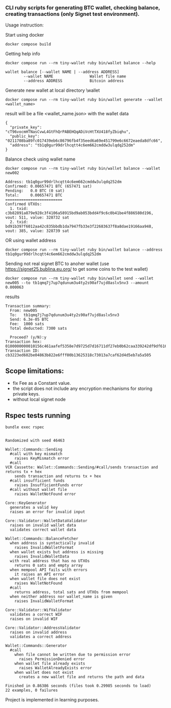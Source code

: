 ### CLI ruby scripts for generating BTC wallet, checking balance, creating transactions (only Signet test environment).

Usage instruction:

Start using docker

```
docker compose build
```
Getting help info
```
docker compose run --rm tiny-wallet ruby bin/wallet balance --help

wallet balance [--wallet NAME | --address ADDRESS]
        --wallet NAME                Wallet file name
        --address ADDRESS            Bitcoin address
```

Generate new wallet at local directory \wallet

```
docker compose run --rm tiny-wallet ruby bin/wallet generate --wallet <wallet_name>
```
result will be a file <wallet_name.json> with the wallet data
```
{
  "private_key": "cT96vocmHTNasCvwL4GtFhQrPABEHQqADiVcHtTXU418fyZbiqhu",
  "public_key": "0211708ba89fc017439eb6c86796fb4f35eed6a69e451799e6c6672eaeda8dfc66",
  "address": "tb1q0gur99drlhcqtt4c6em662cmddw3ulqdq252dm"
}
```
Balance check using wallet name

```
docker compose run --rm tiny-wallet ruby bin/wallet balance --wallet new002

Address: tb1q0gur99drlhcqtt4c6em662cmddw3ulqdq252dm
Confirmed: 0.00657471 BTC (657471 sat)
Pending:   0.0 BTC (0 sat)
Total:     0.00657471 BTC
=========================
Confirmed UTXOs:
  1. txid: c3b82891a879e928c3f4106a58915bd9ab053bdd4f9c6c0b41be4f886580d196, vout: 511, value: 328732 sat
  2. txid: bd91b397f6012aa42c835bbdb1da7947fb33e3f22683637f8a8dae19166aa948, vout: 385, value: 328739 sat

```
OR using wallet address
```
docker compose run --rm tiny-wallet ruby bin/wallet balance --address tb1q0gur99drlhcqtt4c6em662cmddw3ulqdq252dm
```
Sending not real signet BTC to anoher wallet (use https://signet25.bublina.eu.org/ to get some coins to the test wallet)

```
docker compose run --rm tiny-wallet ruby bin/wallet send --wallet new005 --to tb1qmq7j7up7qdunum3u4ty2s90af7ujd8aslv5nv3 --amount 0.000063
```

results
```
Transaction summary:
  From: new005
  To:   tb1qmq7j7up7qdunum3u4ty2s90af7ujd8aslv5nv3
  Send: 6.3e-05 BTC
  Fee:  1000 sats
  Total deducted: 7300 sats

  Proceed? (y/N):y
Transaction hex:
0100000000010156c461aafef5358e7d9725d7d16711df27eb0b62caa339242df9df6166c974d60100000000ffffffff029c18000000000000160014d83d2f703e03793e6e3caac8a815fd4fb9269fb07d76000000000000160014ca78f6da5ae7030d4eae2a5a617146c3c47a71150247304402204a10dcb5f993cf37d33162f4777cfef71c0f1c6acde76102449ba15bbec4762b0220152c13977c0304985061f52f6782a5a9e813a686217ef027f960ace831db4336012103fcb829ff033b9dfda302aae7abd8aaf602c67e54d4d0837f46f7e0da37e07c5200000000
Transaction ID: cb3223ed602be04863b822e6fff00b13625318c73013a7caf62d4d5eb7a5a505
```

## Scope limitations:
- fix Fee as a Constant value.
- the script does not include any encryption mechanisms for storing private keys.
- without local signet node

## Rspec tests running
```
bundle exec rspec


Randomized with seed 46463

Wallet::Commands::Sending
  #call with key mismatch
    raises KeyMismatch error
  #call
VCR Cassette: Wallet::Commands::Sending/#call/sends transaction and returns tx + hex
    sends transaction and returns tx + hex
  #call insufficient funds
    raises InsufficientFunds error
  #call without wallet file
    raises WalletNotFound error

Core::KeyGenerator
  generates a valid key
  raises an error for invalid input

Core::Validator::WalletDataValidator
  raises on invalid wallet data
  validates correct wallet data

Wallet::Commands::BalanceFetcher
  when address is syntactically invalid
    raises InvalidWalletFormat
  when wallet exists but address is missing
    raises InvalidWalletData
  with real address that has no UTXOs
    returns 0 sats and empty array
  when mempool API fails with errors
    it raises an API error
  when wallet file does not exist
    raises WalletNotFound
  #call
    returns address, total sats and UTXOs from mempool
  when neither address nor wallet_name is given
    raises InvalidWalletFormat

Core::Validator::WifValidator
  validates a correct WIF
  raises on invalid WIF

Core::Validator::AddressValidator
  raises on invalid address
  validates a correct address

Wallet::Commands::Generator
  #call
    when file cannot be written due to permission error
      raises PermissionDenied error
    when wallet file already exists
      raises WalletAlreadyExists error
    when wallet does not exist
      creates a new wallet file and returns the path and data

Finished in 0.86386 seconds (files took 0.29985 seconds to load)
22 examples, 0 failures
```


Project is implemented in learning purposes.